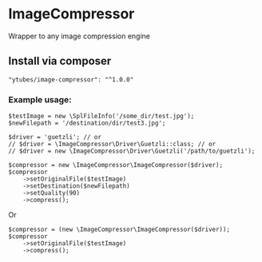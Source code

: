 # ImageCompressor
Wrapper to any image compression engine

## Install via composer
```
"ytubes/image-compressor": "^1.0.0"
```

### Example usage:
```
$testImage = new \SplFileInfo('/some_dir/test.jpg');
$newFilepath = '/destination/dir/test3.jpg';

$driver = 'guetzli'; // or
// $driver = \ImageCompressor\Driver\Guetzli::class; // or
// $driver = new \ImageCompressor\Driver\Guetzli('/path/to/guetzli');

$compressor = new \ImageCompressor\ImageCompressor($driver);
$compressor
    ->setOriginalFile($testImage)
    ->setDestination($newFilepath)
    ->setQuality(90)
    ->compress();
```
Or
```
$compressor = (new \ImageCompressor\ImageCompressor($driver));
$compressor
    ->setOriginalFile($testImage)
    ->compress();
```
